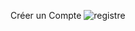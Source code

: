 Créer un Compte
![registre](https://github.com/user-attachments/assets/7d19ed5e-ce1e-45f1-b86d-6447a4dd5805)
